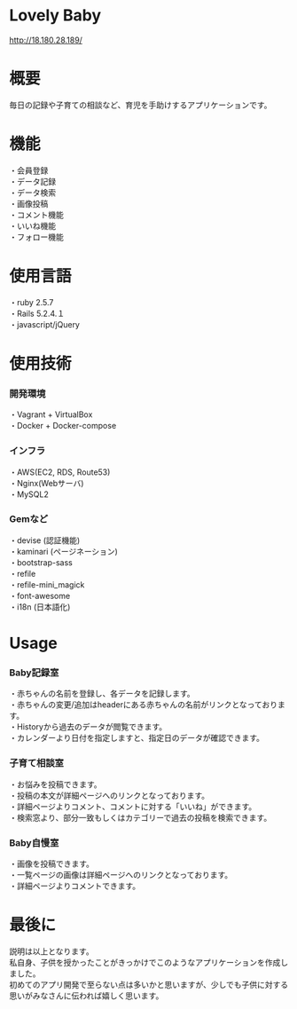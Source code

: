 # Lovely Baby
http://18.180.28.189/
# 概要
 毎日の記録や子育ての相談など、育児を手助けするアプリケーションです。 
# 機能
・会員登録  
・データ記録  
・データ検索  
・画像投稿  
・コメント機能  
・いいね機能  
・フォロー機能  

# 使用言語
・ruby 2.5.7  
・Rails 5.2.4.１  
・javascript/jQuery 

# 使用技術
### 開発環境
・Vagrant + VirtualBox  
・Docker + Docker-compose

### インフラ
・AWS(EC2, RDS, Route53)  
・Nginx(Webサーバ)  
・MySQL2

### Gemなど
・devise (認証機能)  
・kaminari (ページネーション)  
・bootstrap-sass   
・refile  
・refile-mini_magick  
・font-awesome  
・i18n (日本語化)  
 

# Usage
### Baby記録室
・赤ちゃんの名前を登録し、各データを記録します。  
・赤ちゃんの変更/追加はheaderにある赤ちゃんの名前がリンクとなっております。  
・Historyから過去のデータが閲覧できます。  
・カレンダーより日付を指定しますと、指定日のデータが確認できます。

### 子育て相談室
・お悩みを投稿できます。  
・投稿の本文が詳細ページへのリンクとなっております。  
・詳細ページよりコメント、コメントに対する「いいね」ができます。  
・検索窓より、部分一致もしくはカテゴリーで過去の投稿を検索できます。

### Baby自慢室
・画像を投稿できます。  
・一覧ページの画像は詳細ページへのリンクとなっております。  
・詳細ページよりコメントできます。
 
# 最後に
説明は以上となります。  
私自身、子供を授かったことがきっかけでこのようなアプリケーションを作成しました。  
初めてのアプリ開発で至らない点は多いかと思いますが、少しでも子供に対する思いがみなさんに伝われば嬉しく思います。
